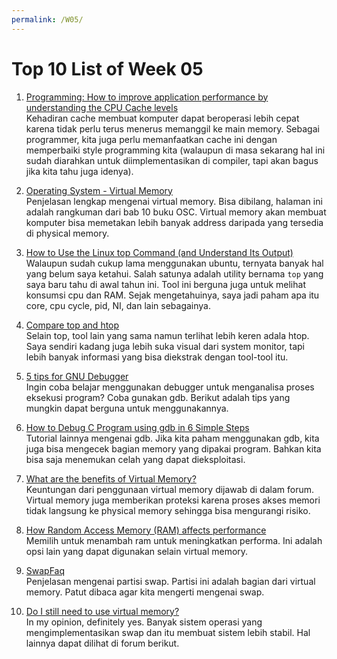 ```yaml
---
permalink: /W05/
---
```

# Top 10 List of Week 05

1. [Programming: How to improve application performance by understanding the CPU Cache levels](https://hackernoon.com/programming-how-to-improve-application-performance-by-understanding-the-cpu-cache-levels-df0e87b70c90)<br>
Kehadiran cache membuat komputer dapat beroperasi lebih cepat karena tidak perlu terus menerus memanggil ke main memory. Sebagai programmer, kita juga perlu memanfaatkan cache ini dengan memperbaiki style programming kita (walaupun di masa sekarang hal ini sudah diarahkan untuk diimplementasikan di compiler, tapi akan bagus jika kita tahu juga idenya).

2. [Operating System - Virtual Memory](https://www.tutorialspoint.com/operating_system/os_virtual_memory.htm)<br>
Penjelasan lengkap mengenai virtual memory. Bisa dibilang, halaman ini adalah rangkuman dari bab 10 buku OSC. Virtual memory akan membuat komputer bisa memetakan lebih banyak address daripada yang tersedia di physical memory.

3. [How to Use the Linux top Command (and Understand Its Output)](https://www.howtogeek.com/668986/how-to-use-the-linux-top-command-and-understand-its-output/)<br>
Walaupun sudah cukup lama menggunakan ubuntu, ternyata banyak hal yang belum saya ketahui. Salah satunya adalah utility bernama `top` yang saya baru tahu di awal tahun ini. Tool ini berguna juga untuk melihat konsumsi cpu dan RAM. Sejak mengetahuinya, saya jadi paham apa itu core, cpu cycle, pid, NI, dan lain sebagainya.

4. [Compare top and htop](https://codeahoy.com/compare/top-vs-htop)<br>
Selain top, tool lain yang sama namun terlihat lebih keren adala htop. Saya sendiri kadang juga lebih suka visual dari system monitor, tapi lebih banyak informasi yang bisa diekstrak dengan tool-tool itu.

5. [5 tips for GNU Debugger](https://opensource.com/article/19/9/tips-gnu-debugger)<br>
Ingin coba belajar menggunakan debugger untuk menganalisa proses eksekusi program? Coba gunakan gdb. Berikut adalah tips yang mungkin dapat berguna untuk menggunakannya.

6. [How to Debug C Program using gdb in 6 Simple Steps](https://u.osu.edu/cstutorials/2018/09/28/how-to-debug-c-program-using-gdb-in-6-simple-steps/)<br>
Tutorial lainnya mengenai gdb. Jika kita paham menggunakan gdb, kita juga bisa mengecek bagian memory yang dipakai program. Bahkan kita bisa saja menemukan celah yang dapat dieksploitasi.

7. [What are the benefits of Virtual Memory?](https://superuser.com/questions/338212/what-are-the-benefits-of-virtual-memory)<br>
Keuntungan dari penggunaan virtual memory dijawab di dalam forum. Virtual memory juga memberikan proteksi karena proses akses memori tidak langsung ke physical memory sehingga bisa mengurangi risiko.

8. [How Random Access Memory (RAM) affects performance](https://www.dell.com/support/kbdoc/en-id/000129805/how-random-access-memory-ram-affects-performance)<br>
Memilih untuk menambah ram untuk meningkatkan performa. Ini adalah opsi lain yang dapat digunakan selain virtual memory.

9. [SwapFaq](https://help.ubuntu.com/community/SwapFaq)<br>
Penjelasan mengenai partisi swap. Partisi ini adalah bagian dari virtual memory. Patut dibaca agar kita mengerti mengenai swap.

10. [Do I still need to use virtual memory?](https://superuser.com/questions/55147/do-i-still-need-to-use-virtual-memory)<br>
In my opinion, definitely yes. Banyak sistem operasi yang mengimplementasikan swap dan itu membuat sistem lebih stabil. Hal lainnya dapat dilihat di forum berikut.

